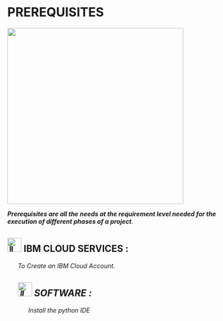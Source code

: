  <p align="center">
 
 # PREREQUISITES
 
 <img src='https://i.pinimg.com/originals/ef/26/7a/ef267a376fa94a004e27fccecacf2bea.gif' width="400" height="400">



***Prerequisites are all the needs at the requirement level needed for the execution of different phases of a project***.






<h2><picture>
  <source srcset="https://fonts.gstatic.com/s/e/notoemoji/latest/1f331/512.webp" type="image/webp">
  <img src="https://fonts.gstatic.com/s/e/notoemoji/latest/1f331/512.gif" alt="🌱" width="32" height="32">
</picture>IBM CLOUD SERVICES :</h2><i>
<ul> 





To Create an IBM Cloud Account.

>

<h2><picture>
  <source srcset="https://fonts.gstatic.com/s/e/notoemoji/latest/1f331/512.webp" type="image/webp">
  <img src="https://fonts.gstatic.com/s/e/notoemoji/latest/1f331/512.gif" alt="🌱" width="32" height="32">
</picture>SOFTWARE :</h2><i>
<ul> 

Install the python IDE





